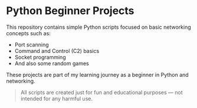# Python Beginner Projects

This repository contains simple Python scripts focused on basic networking concepts such as:

- Port scanning
- Command and Control (C2) basics
- Socket programming
- And also some random games 

These projects are part of my learning journey as a beginner in Python and networking.

> All scripts are created just for fun and educational purposes — not intended for any harmful use.
